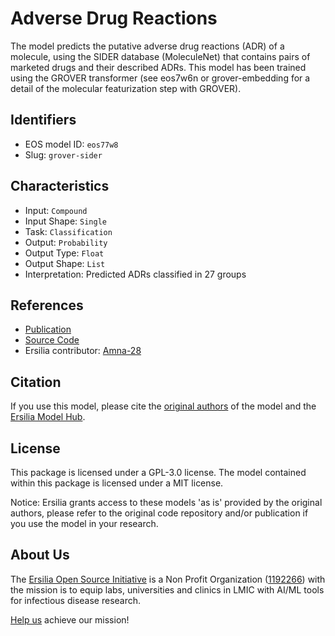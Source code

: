 # Adverse Drug Reactions

The model predicts the putative adverse drug reactions (ADR) of a molecule, using the SIDER database (MoleculeNet) that contains pairs of marketed drugs and their described ADRs. This model has been trained using the GROVER transformer (see eos7w6n or grover-embedding for a detail of the molecular featurization step with GROVER).

## Identifiers

* EOS model ID: `eos77w8`
* Slug: `grover-sider`

## Characteristics

* Input: `Compound`
* Input Shape: `Single`
* Task: `Classification`
* Output: `Probability`
* Output Type: `Float`
* Output Shape: `List`
* Interpretation: Predicted ADRs classified in 27 groups

## References

* [Publication](https://arxiv.org/abs/2007.02835)
* [Source Code](https://github.com/tencent-ailab/grover)
* Ersilia contributor: [Amna-28](https://github.com/Amna-28)

## Citation

If you use this model, please cite the [original authors](https://arxiv.org/abs/2007.02835) of the model and the [Ersilia Model Hub](https://github.com/ersilia-os/ersilia/blob/master/CITATION.cff).

## License

This package is licensed under a GPL-3.0 license. The model contained within this package is licensed under a MIT license.

Notice: Ersilia grants access to these models 'as is' provided by the original authors, please refer to the original code repository and/or publication if you use the model in your research.

## About Us

The [Ersilia Open Source Initiative](https://ersilia.io) is a Non Profit Organization ([1192266](https://register-of-charities.charitycommission.gov.uk/charity-search/-/charity-details/5170657/full-print)) with the mission is to equip labs, universities and clinics in LMIC with AI/ML tools for infectious disease research.

[Help us](https://www.ersilia.io/donate) achieve our mission!